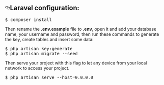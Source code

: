 <h2><a id="user-content-laravel-configuration" class="anchor" aria-hidden="true" href="#laravel-configuration"><svg class="octicon octicon-link" viewBox="0 0 16 16" version="1.1" width="16" height="16" aria-hidden="true"><path fill-rule="evenodd" d="M4 9h1v1H4c-1.5 0-3-1.69-3-3.5S2.55 3 4 3h4c1.45 0 3 1.69 3 3.5 0 1.41-.91 2.72-2 3.25V8.59c.58-.45 1-1.27 1-2.09C10 5.22 8.98 4 8 4H4c-.98 0-2 1.22-2 2.5S3 9 4 9zm9-3h-1v1h1c1 0 2 1.22 2 2.5S13.98 12 13 12H9c-.98 0-2-1.22-2-2.5 0-.83.42-1.64 1-2.09V6.25c-1.09.53-2 1.84-2 3.25C6 11.31 7.55 13 9 13h4c1.45 0 3-1.69 3-3.5S14.5 6 13 6z"></path></svg></a>Laravel configuration:</h2>
<div class="highlight highlight-source-shell"><pre>
$ composer install</pre></div>
<p>Then rename the <strong>.env.example</strong> file to <strong>.env</strong>, open it and add your database name, your username and password, then run these commands to generate the key, create tables and insert some data:</p>
<div class="highlight highlight-source-shell"><pre>$ php artisan key:generate
$ php artisan migrate --seed</pre></div>
<p>Then serve your project with this flag to let any device from your local network to access your project.</p>
<div class="highlight highlight-source-shell"><pre>$ php artisan serve --host=0.0.0.0</pre></div>